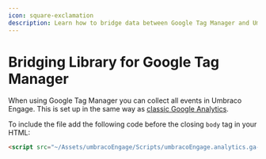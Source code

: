 ```yaml
---
icon: square-exclamation
description: Learn how to bridge data between Google Tag Manager and Umbraco Engage.
---
```


# Bridging Library for Google Tag Manager

When using Google Tag Manager you can collect all events in Umbraco Engage. This is set up in the same way as [classic Google Analytics](../../../../../analytics/clientside-events-and-additional-javascript-files/bridging-library-for-google-analytics/).

To include the file add the following code before the closing `body` tag in your HTML:

```html
<script src="~/Assets/umbracoEngage/Scripts/umbracoEngage.analytics.ga-bridge.js"></script>
```
